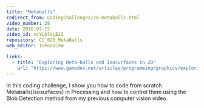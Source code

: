 ```yaml
---
title: "Metaballs"
redirect_from: CodingChallenges/28-metaballs.html
video_number: 28
date: 2016-07-15
video_id: ccYLb7cLB1I
repository: CC_028_MetaBalls
web_editor: ISPozOLXW

links:
  - title: "Exploring Meta-balls and Isosurfaces in 2D"
    url: "https://www.gamedev.net/articles/programming/graphics/exploring-metaballs-and-isosurfaces-in-2d-r2556"
---
```


In this coding challenge, I show you how to code from scratch Metaballs(Isosurfaces) in Processing and how to control them using the Blob Detection method from my previous computer vision video.
